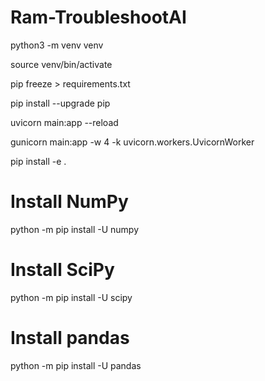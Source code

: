 # Ram-TroubleshootAI
python3 -m venv venv

source venv/bin/activate

pip freeze > requirements.txt

pip install --upgrade pip

uvicorn main:app --reload

gunicorn main:app -w 4 -k uvicorn.workers.UvicornWorker

pip install -e .


# Install NumPy
python -m pip install -U numpy

# Install SciPy
python -m pip install -U scipy

# Install pandas
python -m pip install -U pandas
